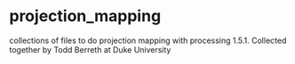 projection_mapping
==================

collections of files to do projection mapping with processing 1.5.1. Collected together by Todd Berreth at Duke University
